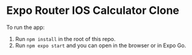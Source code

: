 # Expo Router IOS Calculator Clone

To run the app:

1. Run `npm install` in the root of this repo.
2. Run `npm expo start` and you can open in the browser or in Expo Go.
